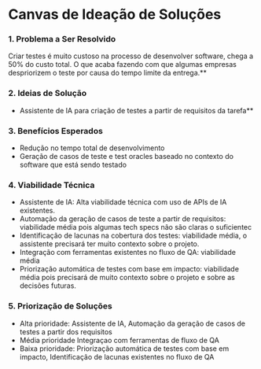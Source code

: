 # Canvas de Ideação de Soluções

### 1. Problema a Ser Resolvido
Criar testes é muito custoso na processo de desenvolver software, chega a 50% do custo total. O que acaba fazendo com que algumas empresas despriorizem o teste por causa do tempo limite da entrega.**

### 2. Ideias de Solução
- Assistente de IA para criação de testes a partir de requisitos da tarefa**

### 3. Benefícios Esperados
- Redução no tempo total de desenvolvimento
- Geração de casos de teste e test oracles baseado no contexto do software que está sendo testado

### 4. Viabilidade Técnica
- Assistente de IA: Alta viabilidade técnica com uso de APIs de IA existentes.
- Automação da geração de casos de teste a partir de requisitos: viabilidade média pois algumas tech specs não são claras o suficientec
- Identificação de lacunas na cobertura dos testes: viabilidade média, o assistente precisará ter muito contexto sobre o projeto.
- Integração com ferramentas existentes no fluxo de QA: viabilidade média
- Priorização automática de testes com base em impacto: viabilidade média pois precisará de muito contexto sobre o projeto e sobre as decisões futuras.


### 5. Priorização de Soluções
- Alta prioridade: Assistente de IA, Automação da geração de casos de testes a partir dos requisitos
- Média prioridade Integraçao com ferramentas de fluxo de QA
- Baixa prioridade: Priorização automática de testes com base em impacto, Identificação de lacunas existentes no fluxo de QA